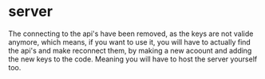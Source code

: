 # server
 The connecting to the api's have been removed, as the keys are not valide anymore, which means,
 if you want to use it, you will have to actually find the api's and make reconnect them, 
 by making a new acoount and adding the new keys to the code.
 Meaning you will have to host the server yourself too. 
